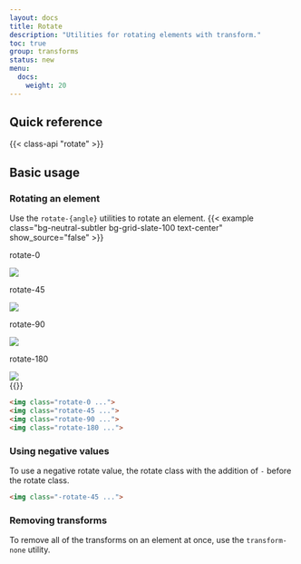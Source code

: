 ```yaml
---
layout: docs
title: Rotate
description: "Utilities for rotating elements with transform."
toc: true
group: transforms
status: new
menu:
  docs:    
    weight: 20
---
```


## Quick reference

{{< class-api "rotate" >}}

## Basic usage

### Rotating an element

Use the `rotate-{angle}` utilities to rotate an element.
{{< example class="bg-neutral-subtler bg-grid-slate-100 text-center" show_source="false" >}}
  <div class="d-flex flex-wrap gap-5 justify-content-around">
    <div>
      <p class="mb-5 mb-lg-6">rotate-0</p>
      <img
        class="bd-w-24 bd-h-24 rotate-0 rounded-3"
        src="https://images.unsplash.com/photo-1554629947-334ff61d85dc?ixid=MnwxMjA3fDB8MHxwaG90by1wYWdlfHx8fGVufDB8fHx8&ixlib=rb-1.2.1&auto=format&fit=crop&w=320&h=320&q=80" />
    </div>
    <div>
      <p class="mb-5 mb-lg-6">rotate-45</p>
      <img
        class="bd-w-24 bd-h-24 rotate-45 rounded-3"
        src="https://images.unsplash.com/photo-1554629947-334ff61d85dc?ixid=MnwxMjA3fDB8MHxwaG90by1wYWdlfHx8fGVufDB8fHx8&ixlib=rb-1.2.1&auto=format&fit=crop&w=320&h=320&q=80" />
    </div>
    <div>
      <p class="mb-5 mb-lg-6">rotate-90</p>
      <img
        class="bd-w-24 bd-h-24 rotate-90 rounded-3"
        src="https://images.unsplash.com/photo-1554629947-334ff61d85dc?ixid=MnwxMjA3fDB8MHxwaG90by1wYWdlfHx8fGVufDB8fHx8&ixlib=rb-1.2.1&auto=format&fit=crop&w=320&h=320&q=80" />
    </div>
    <div>
      <p class="mb-5 mb-lg-6">rotate-180</p>
      <img
        class="bd-w-24 bd-h-24 rotate-180 rounded-3"
        src="https://images.unsplash.com/photo-1554629947-334ff61d85dc?ixid=MnwxMjA3fDB8MHxwaG90by1wYWdlfHx8fGVufDB8fHx8&ixlib=rb-1.2.1&auto=format&fit=crop&w=320&h=320&q=80" />
    </div>
  </div>
{{</ example >}}

```html
<img class="rotate-0 ...">
<img class="rotate-45 ...">
<img class="rotate-90 ...">
<img class="rotate-180 ...">
```

### Using negative values

To use a negative rotate value, the rotate class with the addition of `-` before the rotate class.

```html
<img class="-rotate-45 ...">
```

### Removing transforms

To remove all of the transforms on an element at once, use the `transform-none` utility.